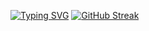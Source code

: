[![Typing SVG](https://readme-typing-svg.herokuapp.com?color=%2336BCF7&lines=Hi+There+I'am+Alexander)](https://git.io/typing-svg)
[![GitHub Streak](http://github-readme-streak-stats.herokuapp.com?user=alex-pronto&theme=dark&background=000000)](https://git.io/streak-stats)
<!--
**alex-pronto/alex-pronto** is a ✨ _special_ ✨ repository because its `README.md` (this file) appears on your GitHub profile.

Here are some ideas to get you started:

- 🔭 I’m currently working on ...
- 🌱 I’m currently learning ...
- 👯 I’m looking to collaborate on ...
- 🤔 I’m looking for help with ...
- 💬 Ask me about ...
- 📫 How to reach me: ...
- 😄 Pronouns: ...
- ⚡ Fun fact: ...
-->
